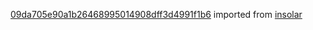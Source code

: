 [09da705e90a1b26468995014908dff3d4991f1b6](https://github.com/insolar/insolar/commit/09da705e90a1b26468995014908dff3d4991f1b6) imported from [insolar](https://github.com/insolar/insolar)
